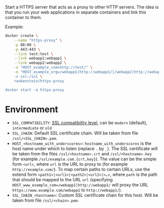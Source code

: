 Start a HTTPS server that acts as a proxy to other HTTP servers. The idea is that you run your web applications in separate containers and link this container to them.

Example:

```bash
docker create \
	--name "https-proxy" \
	-p 80:80 \
	-p 443:443 \
	--link test:test \
	--link webapp1:webapp1 \
	--link webapp2:webapp2 \
	-e "HOST_example_com=http://test/" \
	-e "HOST_example_org=/webapp1|http://webapp1/|/webapp2|http://webapp2/
	-v ssl:/ssl \
	rankenstein/https-proxy

docker start -a https-proxy
```

Environment
===========

* `SSL_COMPATIBILITY`: [SSL compatibility level](https://wiki.mozilla.org/Security/Server_Side_TLS), can be `modern` (default), `intermediate` or `old`
* `SSL_CHAIN`: Default SSL certificate chain. Will be taken from file `/ssl/<SSL_CHAIN>.pem`.
* `HOST_<hostname_with_underscores>`: `hostname_with_underscores` is the host name under which to listen (replace `.` by `_`). The SSL certificate will be taken from the files `/ssl/<hostname>.crt` and `/ssl/<hostname>.key` (for example `/ssl/example.com.{crt,key}`). The value can be the simple form `<url>`, where `url` is the URL to proxy to (for example `http://example.com/`). To map certain paths to certain URLs, use the extend form `<path1>|<url1>|<path2>|<url2>|<…>`, where `path` is the path that should be mapped to the URL `url` (specifying `HOST_www_example_com=/webapp1|http://webapp1/` will proxy the URL `https://www.example.com/webapp1` to `http://webapp1/`).
* `SSL_CHAIN_<hostname>`: Custom SSL certificate chain for this host. Will be taken from file `/ssl/<chain>.pem`.
